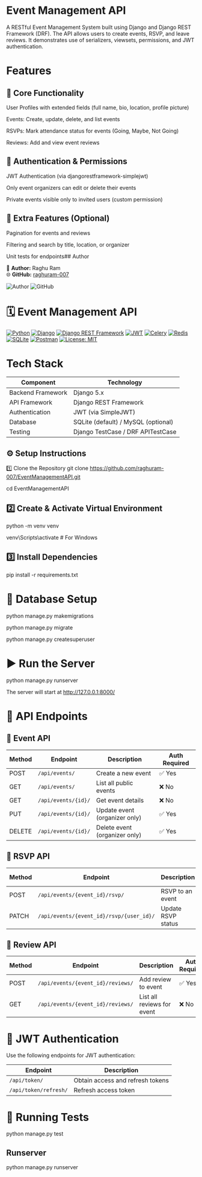 
# Event Management API

A RESTful Event Management System built using Django and Django REST Framework (DRF).
The API allows users to create events, RSVP, and leave reviews.
It demonstrates use of serializers, viewsets, permissions, and JWT authentication.

# Features
## 🧩 Core Functionality

User Profiles with extended fields (full name, bio, location, profile picture)

Events: Create, update, delete, and list events

RSVPs: Mark attendance status for events (Going, Maybe, Not Going)

Reviews: Add and view event reviews

## 🔐 Authentication & Permissions

JWT Authentication (via djangorestframework-simplejwt)

Only event organizers can edit or delete their events

Private events visible only to invited users (custom permission)

## 🧭 Extra Features (Optional)

Pagination for events and reviews

Filtering and search by title, location, or organizer

Unit tests for endpoints## Author

👤 **Author:** Raghu Ram  
🌐 **GitHub:** [raghuram-007](https://github.com/raghuram-007)  



![Author](https://img.shields.io/badge/Author-Raghu%20Ram-blue?style=for-the-badge)
![GitHub](https://img.shields.io/badge/GitHub-raghuram--007-black?style=for-the-badge&logo=github&logoColor=white)
# 🗓️ Event Management API

[![Python](https://img.shields.io/badge/Python-3.10+-blue?logo=python&logoColor=white)](https://www.python.org/)
[![Django](https://img.shields.io/badge/Django-5.x-green?logo=django&logoColor=white)](https://www.djangoproject.com/)
[![Django REST Framework](https://img.shields.io/badge/DRF-API-red?logo=django&logoColor=white)](https://www.django-rest-framework.org/)
[![JWT](https://img.shields.io/badge/JWT-Authentication-yellow?logo=jsonwebtokens&logoColor=white)](https://jwt.io/)
[![Celery](https://img.shields.io/badge/Celery-Task%20Queue-37814A?logo=celery&logoColor=white)](https://docs.celeryq.dev/en/stable/)
[![Redis](https://img.shields.io/badge/Redis-Cache%20%26%20Broker-red?logo=redis&logoColor=white)](https://redis.io/)
[![SQLite](https://img.shields.io/badge/SQLite-Database-003B57?logo=sqlite&logoColor=white)](https://www.sqlite.org/)
[![Postman](https://img.shields.io/badge/Tested%20With-Postman-orange?logo=postman&logoColor=white)](https://www.postman.com/)
[![License: MIT](https://img.shields.io/badge/License-MIT-lightgrey.svg)](https://opensource.org/licenses/MIT)
# Tech Stack

| Component              | Technology                          |
| ---------------------- | ----------------------------------- |
| Backend Framework      | Django 5.x                          |
| API Framework          | Django REST Framework               |
| Authentication         | JWT (via SimpleJWT)                 |
| Database               | SQLite (default) / MySQL (optional) |                      |
| Testing                | Django TestCase / DRF APITestCase   |

## ⚙️ Setup Instructions
1️⃣ Clone the Repository
git clone https://github.com/raghuram-007/EventManagementAPI.git

cd EventManagementAPI

## 2️⃣ Create & Activate Virtual Environment
python -m venv venv

venv\Scripts\activate          # For Windows

## 3️⃣ Install Dependencies
pip install -r requirements.txt


# 🧱 Database Setup

python manage.py makemigrations

python manage.py migrate

python manage.py createsuperuser

# ▶️ Run the Server
python manage.py runserver


The server will start at http://127.0.0.1:8000/
# 🧩 API Endpoints

## 🔸 Event API

| Method | Endpoint            | Description                   | Auth Required |
| ------ | ------------------- | ----------------------------- | ------------- |
| POST   | `/api/events/`      | Create a new event            | ✅ Yes         |
| GET    | `/api/events/`      | List all public events        | ❌ No          |
| GET    | `/api/events/{id}/` | Get event details             | ❌ No          |
| PUT    | `/api/events/{id}/` | Update event (organizer only) | ✅ Yes         |
| DELETE | `/api/events/{id}/` | Delete event (organizer only) | ✅ Yes         |

## 🔸 RSVP API

| Method | Endpoint                                 | Description        | Auth Required |
| ------ | ---------------------------------------- | ------------------ | ------------- |
| POST   | `/api/events/{event_id}/rsvp/`           | RSVP to an event   | ✅ Yes         |
| PATCH  | `/api/events/{event_id}/rsvp/{user_id}/` | Update RSVP status | ✅ Yes         |

## 🔸 Review API

| Method | Endpoint                          | Description                | Auth Required |
| ------ | --------------------------------- | -------------------------- | ------------- |
| POST   | `/api/events/{event_id}/reviews/` | Add review to event        | ✅ Yes         |
| GET    | `/api/events/{event_id}/reviews/` | List all reviews for event | ❌ No          |

# 🔑 JWT Authentication

Use the following endpoints for JWT authentication:

| Endpoint              | Description                      |
| --------------------- | -------------------------------- |
| `/api/token/`         | Obtain access and refresh tokens |
| `/api/token/refresh/` | Refresh access token             |

# 🧪 Running Tests

python manage.py test

## Runserver
python manage.py runserver
